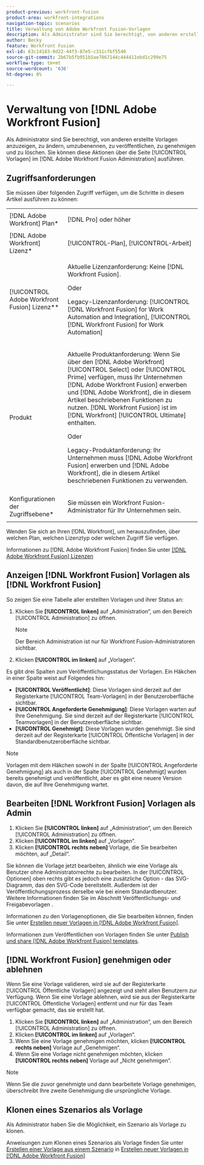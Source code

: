 ```yaml
---
product-previous: workfront-fusion
product-area: workfront-integrations
navigation-topic: scenarios
title: Verwaltung von Adobe Workfront Fusion-Vorlagen
description: Als Administrator sind Sie berechtigt, von anderen erstellte Vorlagen anzuzeigen, zu ändern, umzubenennen, zu veröffentlichen, zu genehmigen und zu löschen. Sie können diese Aktionen über die Seite [!UICONTROL Vorlagen] im  [!DNL Adobe Workfront Fusion Administration]  ausführen.
author: Becky
feature: Workfront Fusion
exl-id: 63c14183-0d22-44f3-87e5-c311cfbf5540
source-git-commit: 2b67b5fb951b5ae7867144c444411ebd1c299e75
workflow-type: tm+mt
source-wordcount: '636'
ht-degree: 0%

---
```


# Verwaltung von [!DNL Adobe Workfront Fusion]

Als Administrator sind Sie berechtigt, von anderen erstellte Vorlagen anzuzeigen, zu ändern, umzubenennen, zu veröffentlichen, zu genehmigen und zu löschen. Sie können diese Aktionen über die Seite [!UICONTROL Vorlagen] im [!DNL Adobe Workfront Fusion Administration] ausführen.

## Zugriffsanforderungen

Sie müssen über folgenden Zugriff verfügen, um die Schritte in diesem Artikel ausführen zu können:

<table style="table-layout:auto"> 
 <col> 
 <col> 
 <tbody> 
  <tr> 
    <td role="rowheader">[!DNL Adobe Workfront] Plan*</td> 
   <td> <p>[!DNL Pro] oder höher</p> </td> 
  </tr>
   <tr data-mc-conditions="QuicksilverOrClassic.Draft mode"> 
    <td role="rowheader">[!DNL Adobe Workfront] Lizenz*</td> 
    <td> <p>[!UICONTROL-Plan], [!UICONTROL-Arbeit]</p> </td> 
   </tr>
  <tr> 
   <td role="rowheader">[!UICONTROL Adobe Workfront Fusion] Lizenz**</td> 
  <td>
   <p>Aktuelle Lizenzanforderung: Keine [!DNL Workfront Fusion].</p>
   <p>Oder</p>
   <p>Legacy-Lizenzanforderung: [!UICONTROL [!DNL Workfront Fusion] for Work Automation and Integration], [!UICONTROL [!DNL Workfront Fusion] for Work Automation]</p>
   </td>  
  </tr> 
  <tr> 
   <td role="rowheader">Produkt</td> 
   <td>
   <p>Aktuelle Produktanforderung: Wenn Sie über den [!DNL Adobe Workfront] [!UICONTROL Select] oder [!UICONTROL Prime] verfügen, muss Ihr Unternehmen [!DNL Adobe Workfront Fusion] erwerben und [!DNL Adobe Workfront], die in diesem Artikel beschriebenen Funktionen zu nutzen. [!DNL Workfront Fusion] ist im [!DNL Workfront] [!UICONTROL Ultimate] enthalten.</p>
   <p>Oder</p>
   <p>Legacy-Produktanforderung: Ihr Unternehmen muss [!DNL Adobe Workfront Fusion] erwerben und [!DNL Adobe Workfront], die in diesem Artikel beschriebenen Funktionen zu verwenden.</p>
   </td> 
  </tr> 
  <tr data-mc-conditions=""> 
   <td role="rowheader">Konfigurationen der Zugriffsebene*</td> 
   <td> <p>Sie müssen ein Workfront Fusion-Administrator für Ihr Unternehmen sein.</p> </td> 
  </tr> 
 </tbody> 
</table>

Wenden Sie sich an Ihren [!DNL Workfront], um herauszufinden, über welchen Plan, welchen Lizenztyp oder welchen Zugriff Sie verfügen.

Informationen zu [!DNL Adobe Workfront Fusion] finden Sie unter [[!DNL Adobe Workfront Fusion] Lizenzen](../../../workfront-fusion/get-started/license-automation-vs-integration.md)

## Anzeigen [!DNL Workfront Fusion] Vorlagen als [!DNL Workfront Fusion]

So zeigen Sie eine Tabelle aller erstellten Vorlagen und ihrer Status an:

1. Klicken Sie **[!UICONTROL linken]** auf „Administration“, um den Bereich [!UICONTROL Administration] zu öffnen.

   >[!NOTE]
   >
   >Der Bereich Administration ist nur für Workfront Fusion-Administratoren sichtbar.

1. Klicken **[!UICONTROL im linken]** auf „Vorlagen“.

Es gibt drei Spalten zum Veröffentlichungsstatus der Vorlagen. Ein Häkchen in einer Spalte weist auf Folgendes hin:

* **[!UICONTROL Veröffentlicht]**: Diese Vorlagen sind derzeit auf der Registerkarte [!UICONTROL Team-Vorlagen] in der Benutzeroberfläche sichtbar.
* **[!UICONTROL Angeforderte Genehmigung]**: Diese Vorlagen warten auf Ihre Genehmigung. Sie sind derzeit auf der Registerkarte [!UICONTROL Teamvorlagen] in der Benutzeroberfläche sichtbar.
* **[!UICONTROL Genehmigt]**: Diese Vorlagen wurden genehmigt. Sie sind derzeit auf der Registerkarte [!UICONTROL Öffentliche Vorlagen] in der Standardbenutzeroberfläche sichtbar.

>[!NOTE]
>
>Vorlagen mit dem Häkchen sowohl in der Spalte [!UICONTROL Angeforderte Genehmigung] als auch in der Spalte [!UICONTROL Genehmigt] wurden bereits genehmigt und veröffentlicht, aber es gibt eine neuere Version davon, die auf Ihre Genehmigung wartet.

## Bearbeiten [!DNL Workfront Fusion] Vorlagen als Admin

1. Klicken Sie **[!UICONTROL linken]** auf „Administration“, um den Bereich [!UICONTROL Administration] zu öffnen.
1. Klicken **[!UICONTROL im linken]** auf „Vorlagen“.
1. Klicken **[!UICONTROL rechts neben]** Vorlage, die Sie bearbeiten möchten, auf „Detail“.

Sie können die Vorlage jetzt bearbeiten, ähnlich wie eine Vorlage als Benutzer ohne Administratorrechte zu bearbeiten. In der [!UICONTROL Optionen] oben rechts gibt es jedoch eine zusätzliche Option - das SVG-Diagramm, das den SVG-Code bereitstellt. Außerdem ist der Veröffentlichungsprozess derselbe wie bei einem Standardbenutzer. Weitere Informationen finden Sie im Abschnitt Veröffentlichungs- und Freigabevorlagen .

Informationen zu den Vorlagenoptionen, die Sie bearbeiten können, finden Sie unter [Erstellen neuer Vorlagen in [!DNL Adobe Workfront Fusion]](../../../workfront-fusion/scenarios/templates/create-new-fusion-templates.md).

Informationen zum Veröffentlichen von Vorlagen finden Sie unter [Publish und share [!DNL Adobe Workfront Fusion] templates](../../../workfront-fusion/scenarios/templates/publish-and-share-fusion-templates.md).

## [!DNL Workfront Fusion] genehmigen oder ablehnen

Wenn Sie eine Vorlage validieren, wird sie auf der Registerkarte [!UICONTROL Öffentliche Vorlagen] angezeigt und steht allen Benutzern zur Verfügung. Wenn Sie eine Vorlage ablehnen, wird sie aus der Registerkarte [!UICONTROL Öffentliche Vorlagen] entfernt und nur für das Team verfügbar gemacht, das sie erstellt hat.

1. Klicken Sie **[!UICONTROL linken]** auf „Administration“, um den Bereich [!UICONTROL Administration] zu öffnen.
1. Klicken **[!UICONTROL im linken]** auf „Vorlagen“.
1. Wenn Sie eine Vorlage genehmigen möchten, klicken **[!UICONTROL rechts neben]** Vorlage auf „Genehmigen“.
1. Wenn Sie eine Vorlage nicht genehmigen möchten, klicken **[!UICONTROL rechts neben]** Vorlage auf „Nicht genehmigen“.

>[!NOTE]
>
>Wenn Sie die zuvor genehmigte und dann bearbeitete Vorlage genehmigen, überschreibt Ihre zweite Genehmigung die ursprüngliche Vorlage.

## Klonen eines Szenarios als Vorlage

Als Administrator haben Sie die Möglichkeit, ein Szenario als Vorlage zu klonen.

Anweisungen zum Klonen eines Szenarios als Vorlage finden Sie unter [Erstellen einer Vorlage aus einem Szenario](../../../workfront-fusion/scenarios/templates/create-new-fusion-templates.md#create-a-template-from-a-scenario) in [Erstellen neuer Vorlagen in [!DNL Adobe Workfront Fusion]](../../../workfront-fusion/scenarios/templates/create-new-fusion-templates.md)
